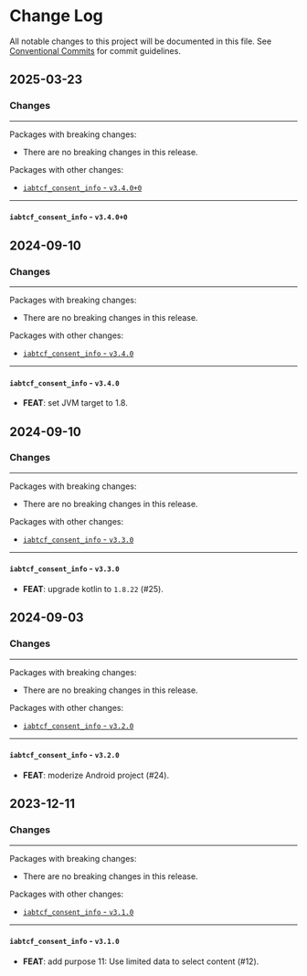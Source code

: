 # Change Log

All notable changes to this project will be documented in this file.
See [Conventional Commits](https://conventionalcommits.org) for commit guidelines.

## 2025-03-23

### Changes

---

Packages with breaking changes:

 - There are no breaking changes in this release.

Packages with other changes:

 - [`iabtcf_consent_info` - `v3.4.0+0`](#iabtcf_consent_info---v3400)

---

#### `iabtcf_consent_info` - `v3.4.0+0`


## 2024-09-10

### Changes

---

Packages with breaking changes:

 - There are no breaking changes in this release.

Packages with other changes:

 - [`iabtcf_consent_info` - `v3.4.0`](#iabtcf_consent_info---v340)

---

#### `iabtcf_consent_info` - `v3.4.0`

 - **FEAT**: set JVM target to 1.8.


## 2024-09-10

### Changes

---

Packages with breaking changes:

 - There are no breaking changes in this release.

Packages with other changes:

 - [`iabtcf_consent_info` - `v3.3.0`](#iabtcf_consent_info---v330)

---

#### `iabtcf_consent_info` - `v3.3.0`

 - **FEAT**: upgrade kotlin to `1.8.22` (#25).


## 2024-09-03

### Changes

---

Packages with breaking changes:

 - There are no breaking changes in this release.

Packages with other changes:

 - [`iabtcf_consent_info` - `v3.2.0`](#iabtcf_consent_info---v320)

---

#### `iabtcf_consent_info` - `v3.2.0`

 - **FEAT**: moderize Android project (#24).


## 2023-12-11

### Changes

---

Packages with breaking changes:

 - There are no breaking changes in this release.

Packages with other changes:

 - [`iabtcf_consent_info` - `v3.1.0`](#iabtcf_consent_info---v310)

---

#### `iabtcf_consent_info` - `v3.1.0`

 - **FEAT**: add purpose 11: Use limited data to select content (#12).

